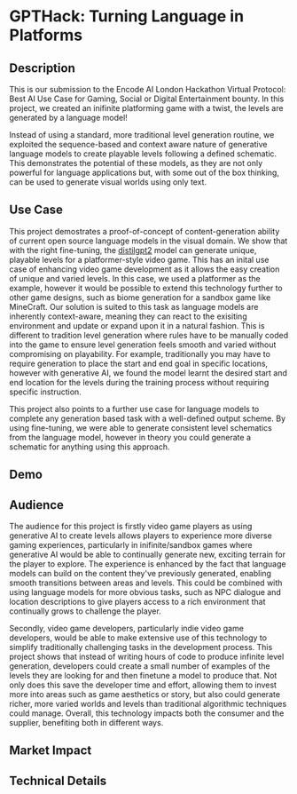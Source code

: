 # GPTHack: Turning Language in Platforms

## Description
This is our submission to the Encode AI London Hackathon Virtual Protocol: Best AI Use Case for Gaming, Social or Digital Entertainment bounty. In this project, we created an inifinite platforming game with a twist,
the levels are generated by a language model! 

Instead of using a standard, more traditional level generation routine, we exploited the sequence-based and context aware nature of generative language models to create playable
levels following a defined schematic. This demonstrates the potential of these models, as they are not only powerful for language applications but, with some out of the box thinking, can be used to generate visual worlds using only text.

## Use Case
This project demostrates a proof-of-concept of content-generation ability of current open source language models in the visual domain. We show that with the right fine-tuning, the [distilgpt2](https://huggingface.co/distilbert/distilgpt2) model
can generate unique, playable levels for a platformer-style video game. This has an inital use case of enhancing video game development as it allows the easy creation of unique and varied levels. In this case, we used a platformer as the example, however it would be possible to extend this technology further to other game designs, such as biome generation for a sandbox game like MineCraft. Our solution is suited to this task as language models are inherently context-aware, meaning they can react to the exisiting environment and update or expand upon it in a natural fashion. This is different to tradition level generation where rules have to be manually coded into the game to ensure level generation feels smooth and varied without compromising on playability. For example, traditionally you may have to require generation to place the start and end goal in specific locations, however with generative AI, we found the model learnt the desired start and end location for the levels during the training process without requiring specific instruction.

This project also points to a further use case for language models to complete any generation based task with a well-defined output scheme. By using fine-tuning, we were able to generate consistent level schematics from the language model, however in theory you could generate a schematic for anything using this approach.

## Demo


## Audience
The audience for this project is firstly video game players as using generative AI to create levels allows players to experience more diverse gaming experiences, particularly in inifinite/sandbox games where generative AI would be able to continually generate new, exciting terrain for the player to explore. The experience is enhanced by the fact that language models can build on the content they've previously generated, enabling smooth transitions between areas and levels. This could be combined with using language models for more obvious tasks, such as NPC dialogue and location descriptions to give players access to a rich environment that continually grows to challenge the player.

Secondly, video game developers, particularly indie video game developers, would be able to make extensive use of this technology to simplify traditionally challenging tasks in the development process. This project shows that instead of writing hours of code to produce infinite level generation, developers could create a small number of examples of the levels they are looking for and then finetune a model to produce that. Not only does this save the developer time and effort, allowing them to invest more into areas such as game aesthetics or story, but also could generate richer, more varied worlds and levels than traditional algorithmic techniques could manage. Overall, this technology impacts both the consumer and the supplier, benefiting both in different ways.

## Market Impact


## Technical Details
